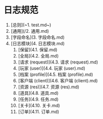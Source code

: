 # 日志规范

1. [总则](~1. test.md~)
2. [通用](/2. 通用.md)
3. [字段命名](3. 字段命名.md)
4. [日志模块](4. 日志模块.md)
    1. [保留](4.1. 保留.md)
    2. [全局](4.2. 全局.md)
    3. [请求 (request)](4.3. 请求 \(request\).md)
    4. [玩家 (user)](4.4. 玩家 \(user\).md)
    5. [档案 (profile)](4.5. 档案 \(profile\).md)
    6. [客户端 (client)](4.6. 客户端 \(client\).md)
    7. [资源 (res)](4.7. 资源 \(res\).md)
    8. [道具](4.8. 道具.md)
    9. [任务](4.9. 任务.md)
    10. [关卡](4.10. 关卡.md)
    11. [订单](4.11. 订单.md)

